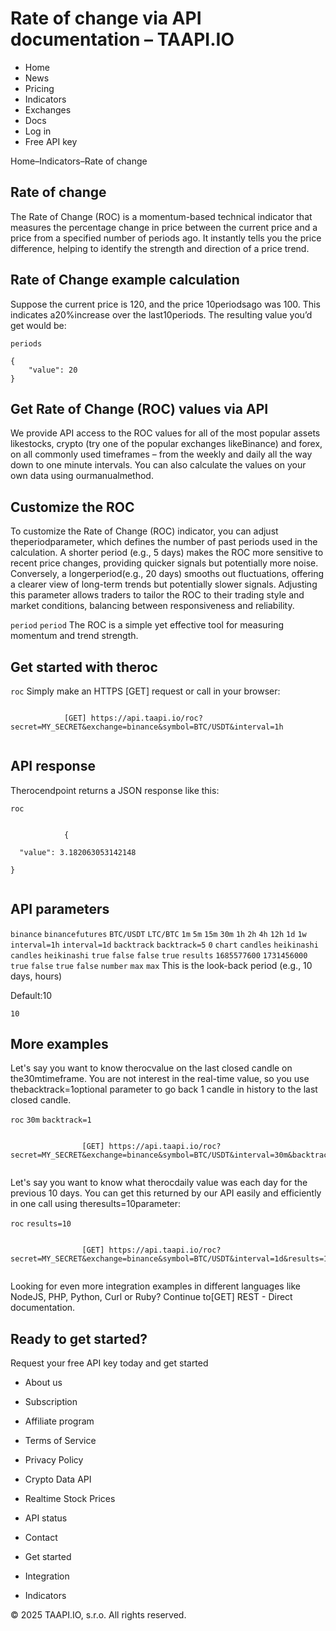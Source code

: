 # Rate of change via API documentation – TAAPI.IO

- Home
- News
- Pricing
- Indicators
- Exchanges
- Docs
- Log in
- Free API key

Home–Indicators–Rate of change


## Rate of change
The Rate of Change (ROC) is a momentum-based technical indicator that measures the percentage change in price between the current price and a price from a specified number of periods ago. It instantly tells you the price difference, helping to identify the strength and direction of a price trend.


## Rate of Change example calculation
Suppose the current price is 120, and the price 10periodsago was 100. This indicates a20%increase over the last10periods. The resulting value you’d get would be:

`periods` 
```
{
	"value": 20
}
```

## Get Rate of Change (ROC) values via API
We provide API access to the ROC values for all of the most popular assets likestocks, crypto (try one of the popular exchanges likeBinance) and forex, on all commonly used timeframes – from the weekly and daily all the way down to one minute intervals. You can also calculate the values on your own data using ourmanualmethod.


## Customize the ROC
To customize the Rate of Change (ROC) indicator, you can adjust theperiodparameter, which defines the number of past periods used in the calculation. A shorter period (e.g., 5 days) makes the ROC more sensitive to recent price changes, providing quicker signals but potentially more noise. Conversely, a longerperiod(e.g., 20 days) smooths out fluctuations, offering a clearer view of long-term trends but potentially slower signals. Adjusting this parameter allows traders to tailor the ROC to their trading style and market conditions, balancing between responsiveness and reliability.

`period` `period` The ROC is a simple yet effective tool for measuring momentum and trend strength.




## Get started with theroc
`roc` Simply make an HTTPS [GET] request or call in your browser:


```

			[GET] https://api.taapi.io/roc?secret=MY_SECRET&exchange=binance&symbol=BTC/USDT&interval=1h
		
```

## API response
Therocendpoint returns a JSON response like this:

`roc` 
```

			{
  "value": 3.182063053142148
}
		
```

## API parameters
`binance` `binancefutures` `BTC/USDT` `LTC/BTC` `1m` `5m` `15m` `30m` `1h` `2h` `4h` `12h` `1d` `1w` `interval=1h` `interval=1d` `backtrack` `backtrack=5` `0` `chart` `candles` `heikinashi` `candles` `heikinashi` `true` `false` `false` `true` `results` `1685577600` `1731456000` `true` `false` `true` `false` `number` `max` `max` This is the look-back period (e.g., 10 days, hours)

Default:10

`10` 
## More examples
Let's say you want to know therocvalue on the last closed candle on the30mtimeframe. You are not interest in the real-time value, so you use thebacktrack=1optional parameter to go back 1 candle in history to the last closed candle.

`roc` `30m` `backtrack=1` 
```

				[GET] https://api.taapi.io/roc?secret=MY_SECRET&exchange=binance&symbol=BTC/USDT&interval=30m&backtrack=1
			
```
Let's say you want to know what therocdaily value was each day for the previous 10 days. You can get this returned by our API easily and efficiently in one call using theresults=10parameter:

`roc` `results=10` 
```

				[GET] https://api.taapi.io/roc?secret=MY_SECRET&exchange=binance&symbol=BTC/USDT&interval=1d&results=10
			
```
Looking for even more integration examples in different languages like NodeJS, PHP, Python, Curl or Ruby? Continue to[GET] REST - Direct documentation.


## Ready to get started?
Request your free API key today and get started

- About us
- Subscription
- Affiliate program
- Terms of Service
- Privacy Policy
- Crypto Data API
- Realtime Stock Prices
- API status
- Contact

- Get started
- Integration
- Indicators

© 2025 TAAPI.IO, s.r.o. All rights reserved.

